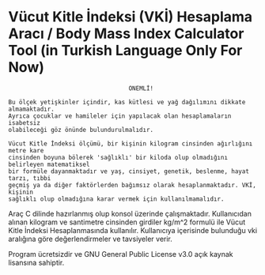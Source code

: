 # Vücut Kitle İndeksi (VKİ) Hesaplama Aracı / Body Mass Index Calculator Tool (in Turkish Language Only For Now)


                                      ÖNEMLİ!

	Bu ölçek yetişkinler içindir, kas kütlesi ve yağ dağılımını dikkate almamaktadır.
	Ayrıca çocuklar ve hamileler için yapılacak olan hesaplamaların isabetsiz
	olabileceği göz önünde bulundurulmalıdır.

	Vücut Kitle İndeksi ölçümü, bir kişinin kilogram cinsinden ağırlığını metre kare
	cinsinden boyuna bölerek 'sağlıklı' bir kiloda olup olmadığını belirleyen matematiksel
	bir formüle dayanmaktadır ve yaş, cinsiyet, genetik, beslenme, hayat tarzı, tıbbi
	geçmiş ya da diğer faktörlerden bağımsız olarak hesaplanmaktadır. VKİ, kişinin
	sağlıklı olup olmadığına karar vermek için kullanılmamalıdır.



Araç C dilinde hazırlanmış olup konsol üzerinde çalışmaktadır. Kullanıcıdan alınan kilogram ve santimetre cinsinden girdiler kg/m^2 formulü ile Vücut Kitle İndeksi Hesaplanmasında kullanılır.
Kullanıcıya içerisinde bulunduğu vki aralığına göre değerlendirmeler ve tavsiyeler verir.

Program ücretsizdir ve GNU General Public License v3.0 açık kaynak lisansına sahiptir.

